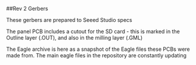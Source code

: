 ##Rev 2 Gerbers  

These gerbers are prepared to Seeed Studio specs   

The panel PCB includes a cutout for the SD card - this is marked in the Outline layer (.OUT), and also in the milling layer (.GML)   

The Eagle archive is here as a snapshot of the Eagle files these PCBs were made from. The main eagle files in the repository are constantly updating   